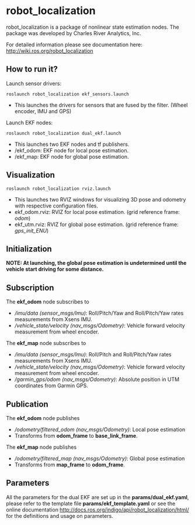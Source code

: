 # **robot_localization** #

robot_localization is a package of nonlinear state estimation nodes. The package was developed by Charles River Analytics, Inc.

For detailed information please see documentation here: http://wiki.ros.org/robot_localization

## **How to run it?** ##
Launch sensor drivers:
~~~~
roslaunch robot_localization ekf_sensors.launch
~~~~
   * This launches the drivers for sensors that are fused by the filter. (Wheel encoder, IMU and GPS)

Launch EKF nodes:
~~~~
roslaunch robot_localization dual_ekf.launch
~~~~
   * This launches two EKF nodes and tf publishers.
   * /ekf_odom: EKF node for local pose estimation.
   * /ekf_map: EKF node for global pose estimation.

## **Visualization** ##
~~~~
roslaunch robot_localization rviz.launch
~~~~
   * This launches two RVIZ windows for visualizing 3D pose and odometry with respective configuration files.
   * ekf_odom.rviz: RVIZ for local pose estimation. (grid reference frame: *odom*)
   * ekf_utm.rviz: RVIZ for global pose estimation. (grid reference frame: *gps_init_ENU*)

## **Initialization** ##
**NOTE: At launching, the global pose estimation is undetermined until the vehicle start driving for some distance.**

## **Subscription** ##

The **ekf_odom** node subscribes to

   * */imu/data (sensor_msgs/Imu)*: Roll/Pitch/Yaw and Roll/Pitch/Yaw rates measurements from Xsens IMU.
   * */vehicle_state/velocity (nav_msgs/Odometry)*: Vehicle forward velocity measurement from wheel encoder. 

The **ekf_map** node subscribes to

   * */imu/data (sensor_msgs/Imu)*: Roll/Pitch and Roll/Pitch/Yaw rates measurements from Xsens IMU.
   * */vehicle_state/velocity (nav_msgs/Odometry)*: Vehicle forward velocity measurement from wheel encoder.
   * */garmin_gps/odom (nav_msgs/Odometry)*: Absolute position in UTM coordinates from Garmin GPS.

## **Publication** ##

The **ekf_odom** node publishes

   * */odometry/filtered_odom (nav_msgs/Odometry)*: Local pose estimation
   * Transforms from **odom_frame** to **base_link_frame**.

The **ekf_map** node publishes

   * */odometry/filtered_map (nav_msgs/Odometry)*: Global pose estimation
   * Transforms from **map_frame** to **odom_frame**.

## **Parameters** ##

All the parameters for the dual EKF are set up in the **params/dual_ekf.yaml**, please refer to the template file **params/ekf_template.yaml** or see the online documentation http://docs.ros.org/indigo/api/robot_localization/html/ for the definitions and usage on parameters.